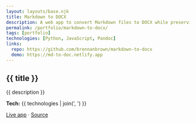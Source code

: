 ```yaml
---
layout: layouts/base.njk
title: Markdown to DOCX
description: A web app to convert Markdown files to DOCX while preserving structure.
permalink: /portfolio/markdown-to-docx/
tags: [portfolio]
technologies: [Python, JavaScript, Pandoc]
links:
  repo: https://github.com/brennanbrown/markdown-to-docx
  demo: https://md-to-doc.netlify.app
---
```


<section class="prose dark:prose-invert">
  <h1>{{ title }}</h1>
  <p>{{ description }}</p>
  <p><strong>Tech:</strong> {{ technologies | join(', ') }}</p>
  <p>
    <a href="{{ links.demo }}" target="_blank" rel="noopener">Live app</a> ·
    <a href="{{ links.repo }}" target="_blank" rel="noopener">Source</a>
  </p>
</section>

